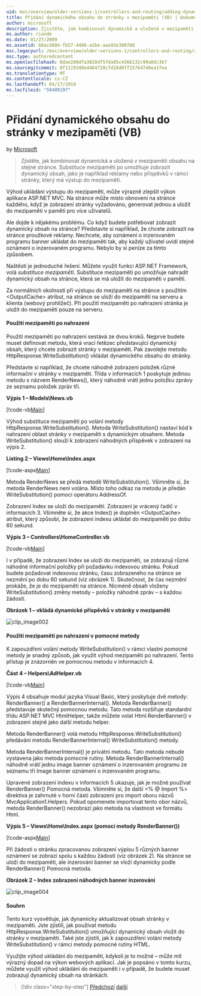 ```yaml
---
uid: mvc/overview/older-versions-1/controllers-and-routing/adding-dynamic-content-to-a-cached-page-vb
title: Přidání dynamického obsahu do stránky v mezipaměti (VB) | Dokumentace Microsoftu
author: microsoft
description: Zjistěte, jak kombinovat dynamická a uložená v mezipaměti obsahu na stejné stránce. Substituce mezipaměti po umožňuje zobrazit dynamický obsah, jako je například o oznámení o inzerovaných programech banner...
ms.author: riande
ms.date: 01/27/2009
ms.assetid: 68acd884-fb57-4486-a1be-aaa93e380780
msc.legacyurl: /mvc/overview/older-versions-1/controllers-and-routing/adding-dynamic-content-to-a-cached-page-vb
msc.type: authoredcontent
ms.openlocfilehash: 0dae280dfa3028df5fda95c4366132c99a0dc3b7
ms.sourcegitcommit: 0f1119340e4464720cfd16d0ff15764746ea1fea
ms.translationtype: MT
ms.contentlocale: cs-CZ
ms.lasthandoff: 04/17/2019
ms.locfileid: "59409197"
---
```

# <a name="adding-dynamic-content-to-a-cached-page-vb"></a>Přidání dynamického obsahu do stránky v mezipaměti (VB)

by [Microsoft](https://github.com/microsoft)

> Zjistěte, jak kombinovat dynamická a uložená v mezipaměti obsahu na stejné stránce. Substituce mezipaměti po umožňuje zobrazit dynamický obsah, jako je například reklamy nebo příspěvků v rámci stránky, který má výstup do mezipaměti.


Výhod ukládání výstupu do mezipaměti, může výrazně zlepšit výkon aplikace ASP.NET MVC. Na stránce může místo obnovení na stránce každého, když je zobrazení stránky vyžadováno, generovat jednou a uložit do mezipaměti v paměti pro více uživatelů.

Ale dojde k nějakému problému. Co když budete potřebovat zobrazit dynamický obsah na stránce? Představte si například, že chcete zobrazit na stránce proužkové reklamy. Nechcete, aby oznámení o inzerovaném programu banner ukládat do mezipaměti tak, aby každý uživatel uvidí stejné oznámení o inzerovaném programu. Nebylo by si peníze za tímto způsobem.

Naštěstí je jednoduché řešení. Můžete využít funkci ASP.NET Framework, volá *substituce mezipaměti*. Substituce mezipaměti po umožňuje nahradit dynamický obsah na stránce, která se má uložit do mezipaměti v paměti.


Za normálních okolností při výstupu do mezipaměti na stránce s použitím &lt;OutputCache&gt; atribut, na stránce se uloží do mezipaměti na serveru a klienta (webový prohlížeč). Při použití mezipaměti po nahrazení stránka je uložit do mezipaměti pouze na serveru.


#### <a name="using-post-cache-substitution"></a>Použití mezipaměti po nahrazení

Použití mezipaměti po nahrazení sestává ze dvou kroků. Nejprve budete muset definovat metodu, která vrací řetězec představující dynamický obsah, který chcete zobrazit stránky v mezipaměti. Pak zavolejte metodu HttpResponse.WriteSubstitution() vkládat dynamického obsahu do stránky.

Představte si například, že chcete náhodně zobrazení položek různé informační v stránky v mezipaměti. Třída v informacích 1 poskytuje jedinou metodu s názvem RenderNews(), který náhodně vrátí jednu položku zprávy ze seznamu položek zpráv tři.

**Výpis 1 – Models\News.vb**

[!code-vb[Main](adding-dynamic-content-to-a-cached-page-vb/samples/sample1.vb)]

Výhod substituce mezipaměti po volání metody HttpResponse.WriteSubstitution(). Metoda WriteSubstitution() nastaví kód k nahrazení oblast stránky v mezipaměti s dynamickým obsahem. Metoda WriteSubstitution() slouží k zobrazení náhodných příspěvek v zobrazení na výpis 2.

**Listing 2 – Views\Home\Index.aspx**

[!code-aspx[Main](adding-dynamic-content-to-a-cached-page-vb/samples/sample2.aspx)]

Metoda RenderNews se předá metodě WriteSubstitution(). Všimněte si, že metoda RenderNews není volána. Místo toho odkaz na metodu je předán WriteSubstitution() pomocí operátoru AddressOf.

Zobrazení Index se uloží do mezipaměti. Zobrazení je vrácený řadič v informacích 3. Všimněte si, že akce Index() je doplněn &lt;OutputCache&gt; atribut, který způsobí, že zobrazení indexu ukládat do mezipaměti po dobu 60 sekund.

**Výpis 3 – Controllers\HomeController.vb**

[!code-vb[Main](adding-dynamic-content-to-a-cached-page-vb/samples/sample3.vb)]

I v případě, že zobrazení Index se uloží do mezipaměti, se zobrazují různé náhodné informační položky při požadavku indexovou stránku. Pokud budete požadovat indexovou stránku, času zobrazeného na stránce se nezmění po dobu 60 sekund (viz obrázek 1). Skutečnost, že čas nezmění prokáže, že je do mezipaměti na stránce. Nicméně obsah vloženy WriteSubstitution() změny metody – položky náhodné zpráv – s každou žádostí.

**Obrázek 1 – vkládá dynamické příspěvků v stránky v mezipaměti**

![clip_image002](adding-dynamic-content-to-a-cached-page-vb/_static/image1.jpg)

#### <a name="using-post-cache-substitution-in-helper-methods"></a>Použití mezipaměti po nahrazení v pomocné metody

K zapouzdření volání metody WriteSubstitution() v rámci vlastní pomocné metody je snadný způsob, jak využít výhod mezipaměti po nahrazení. Tento přístup je znázorněn ve pomocnou metodu v informacích 4.

**Část 4 – Helpers\AdHelper.vb**

[!code-vb[Main](adding-dynamic-content-to-a-cached-page-vb/samples/sample4.vb)]

Výpis 4 obsahuje modul jazyka Visual Basic, který poskytuje dvě metody: RenderBanner() a RenderBannerInternal(). Metoda RenderBanner() představuje skutečný pomocnou metodu. Tato metoda rozšiřuje standardní třídu ASP.NET MVC HtmlHelper, takže můžete volat Html.RenderBanner() v zobrazení stejně jako další metodu helper.

Metoda RenderBanner() volá metodu HttpResponse.WriteSubstitution() předávání metodu RenderBannerInternal() WriteSubstitution() metody.

Metoda RenderBannerInternal() je privátní metodu. Tato metoda nebude vystavena jako metoda pomocné rutiny. Metoda RenderBannerInternal() náhodně vrátí jednu image banner oznámení o inzerovaném programu ze seznamu tři Image banner oznámení o inzerovaném programu.

Upravené zobrazení indexu v informacích 5 ukazuje, jak je možné používat RenderBanner() Pomocná metoda. Všimněte si, že další &lt;% @ Import %&gt; direktiva je zahrnuté v horní části zobrazení pro import oboru názvů MvcApplication1.Helpers. Pokud opomenete importovat tento obor názvů, metoda RenderBanner() nezobrazí jako metoda na vlastnost ve formátu Html.

**Výpis 5 – Views\Home\Index.aspx (pomocí metody RenderBanner())**

[!code-aspx[Main](adding-dynamic-content-to-a-cached-page-vb/samples/sample5.aspx)]

Při žádosti o stránku zpracovanou zobrazení výpisu 5 různých banner oznámení se zobrazí spolu s každou žádostí (viz obrázek 2). Na stránce se uloží do mezipaměti, ale inzerování banner se vloží dynamicky podle RenderBanner() Pomocná metoda.

**Obrázek 2 – Index zobrazení náhodných banner inzerování**

![clip_image004](adding-dynamic-content-to-a-cached-page-vb/_static/image2.jpg)

#### <a name="summary"></a>Souhrn

Tento kurz vysvětluje, jak dynamicky aktualizovat obsah stránky v mezipaměti. Jste zjistili, jak používat metodu HttpResponse.WriteSubstitution() umožňující dynamický obsah vložit do stránky v mezipaměti. Také jste zjistili, jak k zapouzdření volání metody WriteSubstitution() v rámci metody pomocné rutiny HTML.

Využijte výhod ukládání do mezipaměti, kdykoli je to možné – může mít výrazný dopad na výkon webových aplikací. Jak je popsáno v tomto kurzu, můžete využít výhod ukládání do mezipaměti i v případě, že budete muset zobrazují dynamický obsah na stránkách.

> [!div class="step-by-step"]
> [Předchozí](improving-performance-with-output-caching-vb.md)
> [další](creating-a-controller-vb.md)
